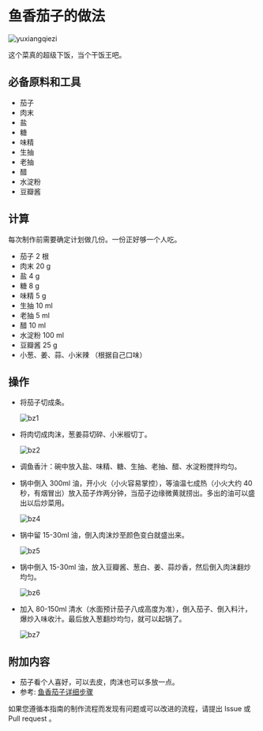 # 鱼香茄子的做法

![yuxiangqiezi](./yxqz1.jpg)

这个菜真的超级下饭，当个干饭王吧。

## 必备原料和工具

- 茄子
- 肉末
- 盐
- 糖
- 味精
- 生抽
- 老抽
- 醋
- 水淀粉
- 豆瓣酱

## 计算

每次制作前需要确定计划做几份。一份正好够一个人吃。

- 茄子 2 根
- 肉末 20 g
- 盐 4 g
- 糖 8 g
- 味精 5 g
- 生抽 10 ml
- 老抽 5 ml
- 醋 10 ml
- 水淀粉 100 ml
- 豆瓣酱 25 g
- 小葱、姜、蒜、小米辣 （根据自己口味）

## 操作

- 将茄子切成条。

    ![bz1](./yxqz2.jpg)

- 将肉切成肉沫，葱姜蒜切碎、小米椒切丁。

    ![bz2](./yxqz3.jpg)

- 调鱼香汁：碗中放入盐、味精、糖、生抽、老抽、醋、水淀粉搅拌均匀。
- 锅中倒入 300ml 油，开小火（小火容易掌控），等油温七成热（小火大约 40 秒，有烟冒出）放入茄子炸两分钟，当茄子边缘微黄就捞出。多出的油可以盛出以后炒菜用。

    ![bz4](./yxqz4.jpg)

- 锅中留 15-30ml 油，倒入肉沫炒至颜色变白就盛出来。

    ![bz5](./yxqz5.jpg)

- 锅中倒入 15-30ml 油，放入豆瓣酱、葱白、姜、蒜炒香，然后倒入肉沫翻炒均匀。

    ![bz6](./yxqz6.jpg)

- 加入 80-150ml 清水（水面预计茄子八成高度为准），倒入茄子、倒入料汁，爆炒入味收汁。最后放入葱翻炒均匀，就可以起锅了。

    ![bz7](./yxqz7.jpg)

## 附加内容

- 茄子看个人喜好，可以去皮，肉沫也可以多放一点。
- 参考: [鱼香茄子详细步骤](https://www.zhms.cn/recipe/kbbrl.html?source=2)

如果您遵循本指南的制作流程而发现有问题或可以改进的流程，请提出 Issue 或 Pull request 。
